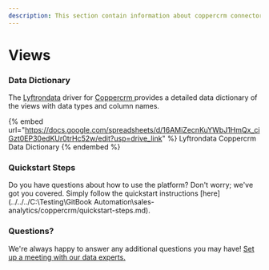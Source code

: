 ```yaml
---
description: This section contain information about coppercrm connector views information
---
```


# Views

### Data Dictionary

The [Lyftrondata](https://www.lyftrondata.com/) driver for [Coppercrm](https://www.lyftrondata.com/integration/sales-analytics/copper//)[ ](https://www.lyftrondata.com/integration/coppercrm/)provides a detailed data dictionary of the views with data types and column names.

{% embed url="https://docs.google.com/spreadsheets/d/16AMiZecnKuYWbJ1HmQx_ciGzt0EP30edKUr0trHc52w/edit?usp=drive_link" %}
Lyftrondata Coppercrm Data Dictionary
{% endembed %}

### Quickstart Steps

Do you have questions about how to use the platform? Don't worry; we've got you covered. Simply follow the quickstart instructions [here](../../../C:\Testing\GitBook Automation\sales-analytics/coppercrm/quickstart-steps.md).

### Questions? <a href="#questions" id="questions"></a>

We're always happy to answer any additional questions you may have! [Set up a meeting with our data experts.](https://www.lyftrondata.com/book-a-meeting/)


